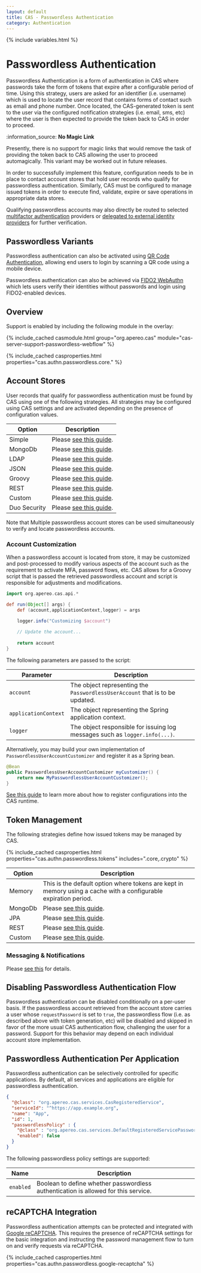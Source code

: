 ```yaml
---
layout: default
title: CAS - Passwordless Authentication
category: Authentication
---
```

{% include variables.html %}

# Passwordless Authentication

Passwordless Authentication is a form of authentication in CAS where passwords take the 
form of tokens that expire after a configurable period of time. 
Using this strategy, users are asked for an identifier (i.e. username) which is used to locate the user record 
that contains forms of contact such as email and phone
number. Once located, the CAS-generated token is sent to the user via the configured notification 
strategies (i.e. email, sms, etc) where the user is then expected to 
provide the token back to CAS in order to proceed. 

<div class="alert alert-info">:information_source: <strong>No Magic Link</strong><p>
Presently, there is no support for magic links that would remove the task of providing the token 
back to CAS allowing the user to proceed automagically.
This variant may be worked out in future releases.</p></div>

In order to successfully implement this feature, configuration needs to be in place to contact 
account stores that hold user records who qualify for passwordless authentication. 
Similarly, CAS must be configured to manage issued tokens in order to execute find, 
validate, expire or save operations in appropriate data stores.

Qualifying passwordless accounts may also directly be routed to selected [multifactor authentication](Passwordless-Authentication-MFA.html) providers
or [delegated to external identity providers](Passwordless-Authentication-Delegation.html) for further verification.

## Passwordless Variants

Passwordless authentication can also be activated using [QR Code Authentication](QRCode-Authentication.html),
allowing end users to login by scanning a QR code using a mobile device.

Passwordless authentication can also be achieved via [FIDO2 WebAuthn](../mfa/FIDO2-WebAuthn-Authentication.html) which lets users 
verify their identities without passwords and login using FIDO2-enabled devices.

## Overview

Support is enabled by including the following module in the overlay:

{% include_cached casmodule.html group="org.apereo.cas" module="cas-server-support-passwordless-webflow" %}

{% include_cached casproperties.html properties="cas.authn.passwordless.core." %}

## Account Stores

User records that qualify for passwordless authentication must 
be found by CAS using one of the following strategies. All strategies may be configured
using CAS settings and are activated depending on the presence of configuration values.

| Option       | Description                                                                    |
|--------------|--------------------------------------------------------------------------------|
| Simple       | Please [see this guide](Passwordless-Authentication-Storage-Simple.html).      |
| MongoDb      | Please [see this guide](Passwordless-Authentication-Storage-MongoDb.html).     |
| LDAP         | Please [see this guide](Passwordless-Authentication-Storage-LDAP.html).        |
| JSON         | Please [see this guide](Passwordless-Authentication-Storage-JSON.html).        |
| Groovy       | Please [see this guide](Passwordless-Authentication-Storage-Groovy.html).      |
| REST         | Please [see this guide](Passwordless-Authentication-Storage-Rest.html).        |
| Custom       | Please [see this guide](Passwordless-Authentication-Storage-Custom.html).      |
| Duo Security | Please [see this guide](Passwordless-Authentication-Storage-DuoSecurity.html). |
      
Note that Multiple passwordless account stores can be used simultaneously to verify and locate passwordless accounts.
 
### Account Customization

When a passwordless account is located from store, it may be customized and post-processed to modify
various aspects of the account such as the requirement to activate MFA, password flows, etc. CAS allows
for a Groovy script that is passed the retrieved passwordless account and script is responsible for adjustments
and modifications.

```groovy
import org.apereo.cas.api.*

def run(Object[] args) {
    def (account,applicationContext,logger) = args

    logger.info("Customizing $account")
    
    // Update the account...
    
    return account
}
```

The following parameters are passed to the script:

| Parameter            | Description                                                                  |
|----------------------|------------------------------------------------------------------------------|
| `account`            | The object representing the `PasswordlessUserAccount` that is to be updated. |
| `applicationContext` | The object representing the Spring application context.                      |
| `logger`             | The object responsible for issuing log messages such as `logger.info(...)`.  |
                                                                              
Alternatively, you may build your own implementation of `PasswordlessUserAccountCustomizer` and register it as a Spring bean.

```java
@Bean
public PasswordlessUserAccountCustomizer myCustomizer() {
    return new MyPasswordlessUserAccountCustomizer();
}
```

[See this guide](../configuration/Configuration-Management-Extensions.html) to learn
more about how to register configurations into the CAS runtime.

## Token Management

The following strategies define how issued tokens may be managed by CAS. 

{% include_cached casproperties.html properties="cas.authn.passwordless.tokens" includes=".core,.crypto" %}

| Option  | Description                                                                                                     |
|---------|-----------------------------------------------------------------------------------------------------------------|
| Memory  | This is the default option where tokens are kept in memory using a cache with a configurable expiration period. |
| MongoDb | Please [see this guide](Passwordless-Authentication-Tokens-MongoDb.html).                                       |
| JPA     | Please [see this guide](Passwordless-Authentication-Tokens-JPA.html).                                           |
| REST    | Please [see this guide](Passwordless-Authentication-Tokens-Rest.html).                                          |
| Custom  | Please [see this guide](Passwordless-Authentication-Tokens-Custom.html).                                        |

### Messaging & Notifications

Please [see this](Passwordless-Authentication-Notifications.html) for details.

## Disabling Passwordless Authentication Flow

Passwordless authentication can be disabled conditionally on a per-user basis. If 
the passwordless account retrieved from the account store
carries a user whose `requestPassword` is set to `true`, the passwordless flow
(i.e. as described above with token generation, etc) will
be disabled and skipped in favor of the more usual CAS authentication flow, 
challenging the user for a password. Support for this behavior may depend
on each individual account store implementation.

## Passwordless Authentication Per Application

Passwordless authentication can be selectively controlled for specific applications. By default,
all services and applications are eligible for passwordless authentication.

```json
{
  "@class": "org.apereo.cas.services.CasRegisteredService",
  "serviceId": "^https://app.example.org",
  "name": "App",
  "id": 1,
  "passwordlessPolicy" : {
    "@class" : "org.apereo.cas.services.DefaultRegisteredServicePasswordlessPolicy",
    "enabled": false
  }
}
```

The following passwordless policy settings are supported:

| Name      | Description                                                                        |
|-----------|------------------------------------------------------------------------------------|
| `enabled` | Boolean to define whether passwordless authentication is allowed for this service. |


## reCAPTCHA Integration

Passwordless authentication attempts can be protected and integrated
with [Google reCAPTCHA](https://developers.google.com/recaptcha). This requires
the presence of reCAPTCHA settings for the basic integration and instructing
the password management flow to turn on and verify requests via reCAPTCHA.

{% include_cached casproperties.html properties="cas.authn.passwordless.google-recaptcha" %}

